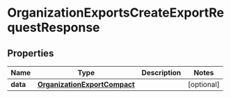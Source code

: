 

# OrganizationExportsCreateExportRequestResponse


## Properties

| Name | Type | Description | Notes |
|------------ | ------------- | ------------- | -------------|
|**data** | [**OrganizationExportCompact**](OrganizationExportCompact.md) |  |  [optional] |



